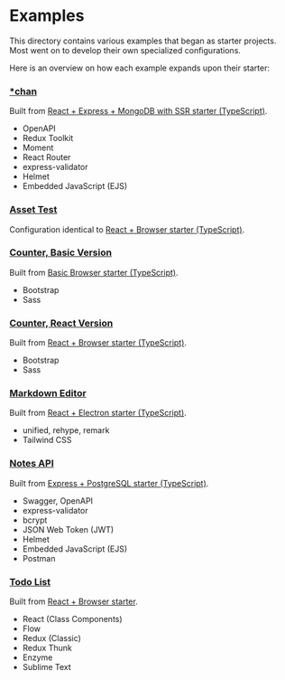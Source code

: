 # Examples

This directory contains various examples that began as starter projects. Most went on to develop their own specialized configurations.

Here is an overview on how each example expands upon their starter:

### [\*chan](./starchan)

Built from [React + Express + MongoDB with SSR starter (TypeScript)](../starters/react-express-mongo-ssr-ts).

-   OpenAPI
-   Redux Toolkit
-   Moment
-   React Router
-   express-validator
-   Helmet
-   Embedded JavaScript (EJS)

### [Asset Test](./asset-test)

Configuration identical to [React + Browser starter (TypeScript)](../starters/react-browser-ts).

### [Counter, Basic Version](./counter)

Built from [Basic Browser starter (TypeScript)](../starters/basic-browser-ts).

-   Bootstrap
-   Sass

### [Counter, React Version](./counter-react)

Built from [React + Browser starter (TypeScript)](../starters/react-browser-ts).

-   Bootstrap
-   Sass

### [Markdown Editor](./markdown-editor)

Built from [React + Electron starter (TypeScript)](../starters/react-electron-ts).

-   unified, rehype, remark
-   Tailwind CSS

### [Notes API](./notes-api)

Built from [Express + PostgreSQL starter (TypeScript)](../starters/express-postgres-ts).

-   Swagger, OpenAPI
-   express-validator
-   bcrypt
-   JSON Web Token (JWT)
-   Helmet
-   Embedded JavaScript (EJS)
-   Postman

### [Todo List](./todo-list)

Built from [React + Browser starter](../starters/react-browser).

-   React (Class Components)
-   Flow
-   Redux (Classic)
-   Redux Thunk
-   Enzyme
-   Sublime Text
